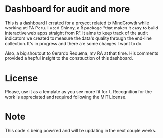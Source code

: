 # Dashboard for audit and more
This is a dashboard I created for a proyect related to MindGrowth while working at IPA Peru. I used Shinny, a R package "that makes it easy to build interactive web apps straight from R". It aims to keep track of the audit indicators we created to measure the data's quality through the  end-line collection. It's in progress and there are some changes I want to do. 

Also, a big shoutout to Gerardo Requena, my RA at that time. His comments provided a hepful insight to the construction of this dashboard.

# License
Please, use it as a template as you see more fit for it. Recognition for the work is appreciated and required following the MIT License.

# Note
This code is being powered and will be updating in the next couple weeks.
